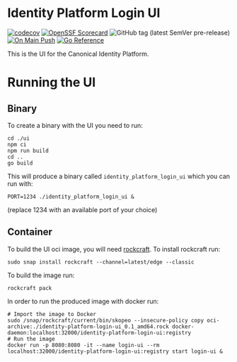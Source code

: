 # Identity Platform Login UI


[![codecov](https://codecov.io/gh/canonical/identity-platform-login-ui/branch/main/graph/badge.svg?token=Aloh6MWghg)](https://codecov.io/gh/canonical/identity-platform-login-ui)
[![OpenSSF Scorecard](https://api.securityscorecards.dev/projects/github.com/canonical/identity-platform-login-ui/badge)](https://securityscorecards.dev/viewer/?platform=github.com&org=canonical&repo=identity-platform-login-ui)
![GitHub tag (latest SemVer pre-release)](https://img.shields.io/github/v/tag/canonical/identity-platform-login-ui)
[![On Main Push](https://github.com/canonical/identity-platform-login-ui/actions/workflows/on_main.yaml/badge.svg?branch=main)](https://github.com/canonical/identity-platform-login-ui/actions/workflows/on_main.yaml)
[![Go Reference](https://pkg.go.dev/badge/github.com/canonical/identity-platform-login-ui.svg)](https://pkg.go.dev/github.com/canonical/identity-platform-login-ui)

This is the UI for the Canonical Identity Platform.

# Running the UI
## Binary
To create a binary with the UI you need to run:
```console
cd ./ui
npm ci
npm run build
cd ..
go build
```

This will produce a binary called `identity_platform_login_ui` which you can run with:
```console
PORT=1234 ./identity_platform_login_ui &
```
(replace 1234 with an available port of your choice)

## Container
To build the UI oci image, you will need [rockcraft](https://canonical-rockcraft.readthedocs-hosted.com).
To install rockcraft run:
```console
sudo snap install rockcraft --channel=latest/edge --classic
```

To build the image run:
```
rockcraft pack
```

In order to run the produced image with docker run:
```console
# Import the image to Docker
sudo /snap/rockcraft/current/bin/skopeo --insecure-policy copy oci-archive:./identity-platform-login-ui_0.1_amd64.rock docker-daemon:localhost:32000/identity-platform-login-ui:registry
# Run the image
docker run -p 8080:8080 -it --name login-ui --rm localhost:32000/identity-platform-login-ui:registry start login-ui &
```
